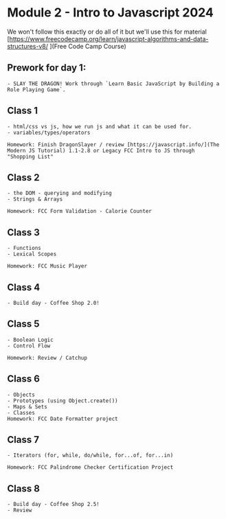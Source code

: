 # Module 2 - Intro to Javascript 2024

We won't follow this exactly or do all of it but we'll use this for material
[https://www.freecodecamp.org/learn/javascript-algorithms-and-data-structures-v8/ ](Free Code Camp Course)

## Prework for day 1:
    - SLAY THE DRAGON! Work through `Learn Basic JavaScript by Building a Role Playing Game`.  

## Class 1
	- html/css vs js, how we run js and what it can be used for. 
    - variables/types/operators

    Homework: Finish DragonSlayer / review [https://javascript.info/](The Modern JS Tutorial) 1.1-2.8 or Legacy FCC Intro to JS through "Shopping List"

## Class 2
    - the DOM - querying and modifying
    - Strings & Arrays

    Homework: FCC Form Validation - Calorie Counter

## Class 3
    - Functions
    - Lexical Scopes

    Homework: FCC Music Player

## Class 4
    - Build day - Coffee Shop 2.0!

## Class 5
    - Boolean Logic
    - Control Flow

    Homework: Review / Catchup

## Class 6
    - Objects
    - Prototypes (using Object.create())
    - Maps & Sets
    - Classes
    Homework: FCC Date Formatter project

## Class 7 
    - Iterators (for, while, do/while, for...of, for...in)

    Homework: FCC Palindrome Checker Certification Project

## Class 8
    - Build day - Coffee Shop 2.5!
    - Review
